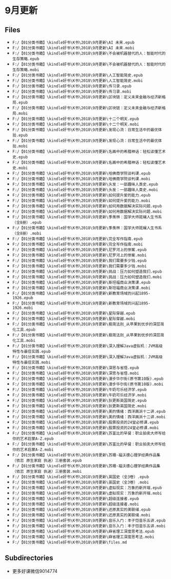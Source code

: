 # 9月更新

## Files

- `F:/【01分类书籍】\kindle好书\K书\2018\9月更新\AI 未来.epub`
- `F:/【01分类书籍】\kindle好书\K书\2018\9月更新\AI 未来.mobi`
- `F:/【01分类书籍】\kindle好书\K书\2018\9月更新\不会被机器替代的人：智能时代的生存策略.epub`
- `F:/【01分类书籍】\kindle好书\K书\2018\9月更新\不会被机器替代的人：智能时代的生存策略.mobi`
- `F:/【01分类书籍】\kindle好书\K书\2018\9月更新\人工智能简史.epub`
- `F:/【01分类书籍】\kindle好书\K书\2018\9月更新\人工智能简史.mobi`
- `F:/【01分类书籍】\kindle好书\K书\2018\9月更新\传习录.epub`
- `F:/【01分类书籍】\kindle好书\K书\2018\9月更新\传习录.mobi`
- `F:/【01分类书籍】\kindle好书\K书\2018\9月更新\区块链：定义未来金融与经济新格局.epub`
- `F:/【01分类书籍】\kindle好书\K书\2018\9月更新\区块链：定义未来金融与经济新格局.mobi`
- `F:/【01分类书籍】\kindle好书\K书\2018\9月更新\十二个明天.epub`
- `F:/【01分类书籍】\kindle好书\K书\2018\9月更新\十二个明天.mobi`
- `F:/【01分类书籍】\kindle好书\K书\2018\9月更新\发现心流：日常生活中的最优体验.epub`
- `F:/【01分类书籍】\kindle好书\K书\2018\9月更新\发现心流：日常生活中的最优体验.mobi`
- `F:/【01分类书籍】\kindle好书\K书\2018\9月更新\名画中的希腊神话：轻松读懂艺术史.epub`
- `F:/【01分类书籍】\kindle好书\K书\2018\9月更新\名画中的希腊神话：轻松读懂艺术史.mobi`
- `F:/【01分类书籍】\kindle好书\K书\2018\9月更新\哈佛商学院谈判课.epub`
- `F:/【01分类书籍】\kindle好书\K书\2018\9月更新\哈佛商学院谈判课.mobi`
- `F:/【01分类书籍】\kindle好书\K书\2018\9月更新\头发：一部趣味人类史.epub`
- `F:/【01分类书籍】\kindle好书\K书\2018\9月更新\头发：一部趣味人类史.mobi`
- `F:/【01分类书籍】\kindle好书\K书\2018\9月更新\如何提升爱的能力.epub`
- `F:/【01分类书籍】\kindle好书\K书\2018\9月更新\如何提升爱的能力.mobi`
- `F:/【01分类书籍】\kindle好书\K书\2018\9月更新\如何用数据解决实际问题.epub`
- `F:/【01分类书籍】\kindle好书\K书\2018\9月更新\如何用数据解决实际问题.mobi`
- `F:/【01分类书籍】\kindle好书\K书\2018\9月更新\季羡林：国学大师斑斓人生书系（全8册）.epub`
- `F:/【01分类书籍】\kindle好书\K书\2018\9月更新\季羡林：国学大师斑斓人生书系（全8册）.mobi`
- `F:/【01分类书籍】\kindle好书\K书\2018\9月更新\完全写作指南.epub`
- `F:/【01分类书籍】\kindle好书\K书\2018\9月更新\完全写作指南.mobi`
- `F:/【01分类书籍】\kindle好书\K书\2018\9月更新\尼罗河上的惨案.epub`
- `F:/【01分类书籍】\kindle好书\K书\2018\9月更新\尼罗河上的惨案.mobi`
- `F:/【01分类书籍】\kindle好书\K书\2018\9月更新\我们需要多少钱.epub`
- `F:/【01分类书籍】\kindle好书\K书\2018\9月更新\我们需要多少钱.mobi`
- `F:/【01分类书籍】\kindle好书\K书\2018\9月更新\挑战：压力如何塑造我们.epub`
- `F:/【01分类书籍】\kindle好书\K书\2018\9月更新\挑战：压力如何塑造我们.mobi`
- `F:/【01分类书籍】\kindle好书\K书\2018\9月更新\斯坦福商业决策课.epub`
- `F:/【01分类书籍】\kindle好书\K书\2018\9月更新\斯坦福商业决策课.mobi`
- `F:/【01分类书籍】\kindle好书\K书\2018\9月更新\新教育场域的兴起1895-1926.epub`
- `F:/【01分类书籍】\kindle好书\K书\2018\9月更新\新教育场域的兴起1895-1926.mobi`
- `F:/【01分类书籍】\kindle好书\K书\2018\9月更新\星际穿越.epub`
- `F:/【01分类书籍】\kindle好书\K书\2018\9月更新\星际穿越.mobi`
- `F:/【01分类书籍】\kindle好书\K书\2018\9月更新\极简法则_从苹果到优步的深层简化工具.epub`
- `F:/【01分类书籍】\kindle好书\K书\2018\9月更新\极简法则_从苹果到优步的深层简化工具.mobi`
- `F:/【01分类书籍】\kindle好书\K书\2018\9月更新\深入理解Java虚拟机：JVM高级特性与最佳实践.epub`
- `F:/【01分类书籍】\kindle好书\K书\2018\9月更新\深入理解Java虚拟机：JVM高级特性与最佳实践.mobi`
- `F:/【01分类书籍】\kindle好书\K书\2018\9月更新\深思与省悟.epub`
- `F:/【01分类书籍】\kindle好书\K书\2018\9月更新\深思与省悟.mobi`
- `F:/【01分类书籍】\kindle好书\K书\2018\9月更新\漫步华尔街(原书第10版).epub`
- `F:/【01分类书籍】\kindle好书\K书\2018\9月更新\漫步华尔街(原书第10版).mobi`
- `F:/【01分类书籍】\kindle好书\K书\2018\9月更新\牛奶可乐经济学.epub`
- `F:/【01分类书籍】\kindle好书\K书\2018\9月更新\牛奶可乐经济学.mobi`
- `F:/【01分类书籍】\kindle好书\K书\2018\9月更新\狄更斯英国简史.epub`
- `F:/【01分类书籍】\kindle好书\K书\2018\9月更新\狄更斯英国简史.mobi`
- `F:/【01分类书籍】\kindle好书\K书\2018\9月更新\美的情绪：西洋画派十二讲.epub`
- `F:/【01分类书籍】\kindle好书\K书\2018\9月更新\美的情绪：西洋画派十二讲.mobi`
- `F:/【01分类书籍】\kindle好书\K书\2018\9月更新\股票投资的24堂必修课.epub`
- `F:/【01分类书籍】\kindle好书\K书\2018\9月更新\股票投资的24堂必修课.mobi`
- `F:/【01分类书籍】\kindle好书\K书\2018\9月更新\苏富比的早餐：职业拍卖大师写给你的艺术启蒙A-Z.epub`
- `F:/【01分类书籍】\kindle好书\K书\2018\9月更新\苏富比的早餐：职业拍卖大师写给你的艺术启蒙A-Z.mobi`
- `F:/【01分类书籍】\kindle好书\K书\2018\9月更新\苏珊·福沃德心理学经典作品集（依恋 原生家庭 执迷）三册套装.epub`
- `F:/【01分类书籍】\kindle好书\K书\2018\9月更新\苏珊·福沃德心理学经典作品集（依恋 原生家庭 执迷）三册套装.mobi`
- `F:/【01分类书籍】\kindle好书\K书\2018\9月更新\英国史（全3卷）.epub`
- `F:/【01分类书籍】\kindle好书\K书\2018\9月更新\英国史（全3卷）.mobi`
- `F:/【01分类书籍】\kindle好书\K书\2018\9月更新\虚拟现实：万象的新开端.epub`
- `F:/【01分类书籍】\kindle好书\K书\2018\9月更新\虚拟现实：万象的新开端.mobi`
- `F:/【01分类书籍】\kindle好书\K书\2018\9月更新\超级连接者.epub`
- `F:/【01分类书籍】\kindle好书\K书\2018\9月更新\超级连接者.mobi`
- `F:/【01分类书籍】\kindle好书\K书\2018\9月更新\还原真实的美联储.epub`
- `F:/【01分类书籍】\kindle好书\K书\2018\9月更新\还原真实的美联储.mobi`
- `F:/【01分类书籍】\kindle好书\K书\2018\9月更新\音乐入门：丰子恺音乐五讲.epub`
- `F:/【01分类书籍】\kindle好书\K书\2018\9月更新\音乐入门：丰子恺音乐五讲.mobi`
- `F:/【01分类书籍】\kindle好书\K书\2018\9月更新\麻省理工深度思考法.epub`
- `F:/【01分类书籍】\kindle好书\K书\2018\9月更新\麻省理工深度思考法.mobi`
- `F:/【01分类书籍】\kindle好书\K书\2018\9月更新\files.md`

## Subdirectories

- 更多好课微信9014774
